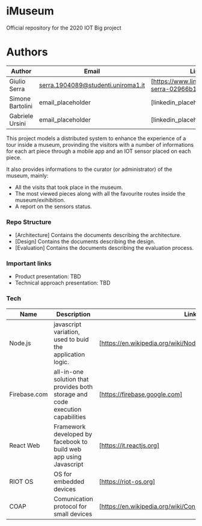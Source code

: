 # iMuseum
Official repository for the 2020 IOT Big project

  
# Authors
| Author |Email| Linkedin |
| ------ | ------ |------|
| Giulio Serra| serra.1904089@studenti.uniroma1.it|[https://www.linkedin.com/in/giulio-serra-02966b151/] |
| Simone Bartolini| email_placeholder|[linkedin_placeholder] |
| Gabriele Ursini| email_placeholder|[linkedin_placeholder] |
    
This project models a distributed system to enhance the experience of a tour inside a museum, provinding the visitors with a number of informations for each art piece through a mobile app and an IOT sensor placed on each piece.

It also provides informations to the curator (or administrator) of the museum, mainly:

- All the visits that took place in the museum.
- The most viewed pieces along with all the favourite routes inside the museum/exihibition.
- A report on the sensors status.

### Repo Structure

* [Architecture] Contains the documents describing the architecture.
* [Design] Contains the documents describing the design.
* [Evaluation] Contains the documents describing the evaluation process.

### Important links

* Product presentation: TBD
* Technical approach presentation: TBD

### Tech

| Name |Description | Link |
| ------ | ------ |------|
| Node.js | javascript variation, used to buid the application logic.|[https://en.wikipedia.org/wiki/Node.js] |
| Firebase.com |all-in-one solution that provides both storage and code execution capabilities| [https://firebase.google.com] 
| React Web| Framework developed by facebook to build web app using Javascript |[https://it.reactjs.org] |
| RIOT OS| OS for embedded devices|[https://riot-os.org] |
| COAP|Comunication protocol for small devices|[https://en.wikipedia.org/wiki/Constrained_Application_Protocol] |




